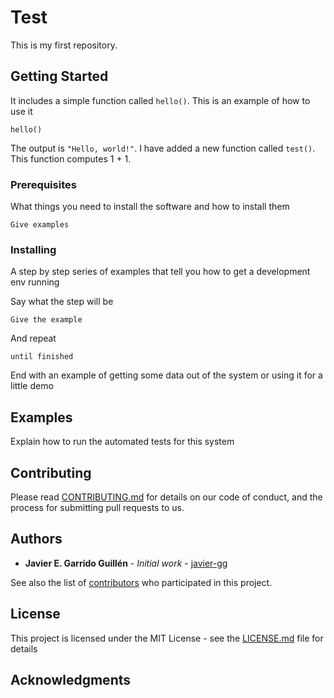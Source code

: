 # Test
This is my first repository.


## Getting Started
It includes a simple function called ``hello()``. This is an example of how to use it
```{r}
hello()
```

The output is ``"Hello, world!"``. I have added a new function called ``test()``. This function computes 1 + 1.

### Prerequisites
What things you need to install the software and how to install them

```
Give examples
```

### Installing
A step by step series of examples that tell you how to get a development env running

Say what the step will be

```
Give the example
```

And repeat

```
until finished
```

End with an example of getting some data out of the system or using it for a little demo


## Examples
Explain how to run the automated tests for this system


## Contributing
Please read [CONTRIBUTING.md](https://gist.github.com/PurpleBooth/b24679402957c63ec426) for details on our code of conduct, and the process for submitting pull requests to us.


<!---
## Versioning
We use [SemVer](http://semver.org/) for versioning. For the versions available, see the [tags on this repository](https://github.com/your/project/tags). 
-->

## Authors
* **Javier E. Garrido Guillén** - *Initial work* - [javier-gg](https://github.com/javier-gg)

See also the list of [contributors](https://github.com/your/project/contributors) who participated in this project.

## License
This project is licensed under the MIT License - see the [LICENSE.md](LICENSE.md) file for details

## Acknowledgments

